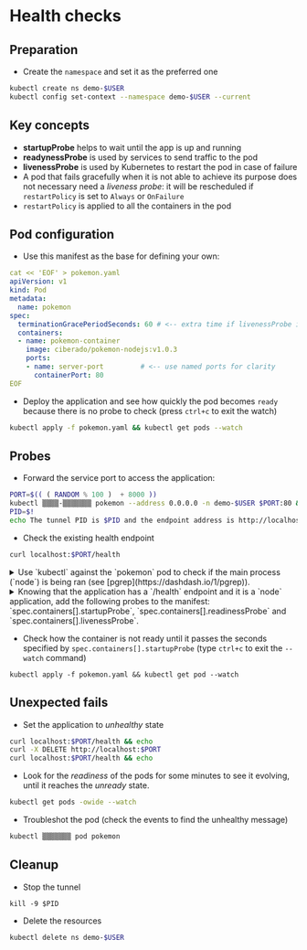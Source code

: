 # Health checks


## Preparation

* Create the `namespace` and set it as the preferred one

```bash
kubectl create ns demo-$USER
kubectl config set-context --namespace demo-$USER --current
```

## Key concepts

* **startupProbe** helps to wait until the app is up and running
* **readynessProbe** is used by services to send traffic to the pod
* **livenessProbe** is used by Kubernetes to restart the pod in case of failure
* A pod that fails gracefully when it is not able to achieve its purpose does not necessary need a *liveness probe*: it will be rescheduled if `restartPolicy` is set to `Always` or `OnFailure`
* `restartPolicy` is applied to all the containers in the pod

## Pod configuration

* Use this manifest as the base for defining your own:

```yaml
cat << 'EOF' > pokemon.yaml
apiVersion: v1
kind: Pod
metadata:
  name: pokemon
spec:
  terminationGracePeriodSeconds: 60 # <-- extra time if livenessProbe is ok
  containers:
  - name: pokemon-container
    image: ciberado/pokemon-nodejs:v1.0.3
    ports:
    - name: server-port         # <-- use named ports for clarity 
      containerPort: 80
EOF
```

* Deploy the application and see how quickly the pod becomes `ready` because there is no probe to check (press `ctrl+c` to exit the watch)

```bash
kubectl apply -f pokemon.yaml && kubectl get pods --watch
```

## Probes

* Forward the service port to access the application:

```bash
PORT=$(( ( RANDOM % 100 )  + 8000 ))
kubectl ▒▒▒▒-▒▒▒▒▒▒▒ pokemon --address 0.0.0.0 -n demo-$USER $PORT:80 &
PID=$!
echo The tunnel PID is $PID and the endpoint address is http://localhost:$PORT
```

* Check the existing health endpoint

```bash
curl localhost:$PORT/health
```

<details>
<summary>
Use `kubectl` against the `pokemon` pod to check if the main process (`node`) is being ran (see [pgrep](https://dashdash.io/1/pgrep)).
</summary>

```bash
kubectl ▒▒▒▒ -it pokemon -- ▒▒▒▒▒ ▒▒▒▒
```
</details>

<details>
<summary>
Knowing that the application has a `/health` endpoint and it is a `node` application, add the following probes to the manifest: `spec.containers[].startupProbe`, `spec.containers[].readinessProbe` and `spec.containers[].livenessProbe`.
</summary>

```yaml
cat << 'EOF' > pokemon.yaml
apiVersion: v1
kind: Pod
metadata:
  name: pokemon
spec:
  terminationGracePeriodSeconds: 60 # <-- extra time if livenessProbe is ok
  containers:
  - name: pokemon-container
    image: ciberado/pokemon-nodejs:v1.0.3
    ports:
    - name: server-port         # <-- use named ports for clarity 
      containerPort: 80
    ▒▒▒▒▒▒▒▒▒▒▒▒:               # <-- Wait before starting other probes
      ▒▒▒▒▒▒▒:
        ▒▒▒▒: server-port
        ▒▒▒▒: "▒▒▒▒▒▒▒"
      failureThreshold: 5
      periodSeconds: 15         # <-- wait up to 5*10 seconds
    ▒▒▒▒▒▒▒▒▒▒▒▒▒▒:             # <-- send me traffic if it is ok
      ▒▒▒▒▒▒▒:
        ▒▒▒▒: server-port
        ▒▒▒▒: "/health"
      initialDelaySeconds: 0    # <-- Not needed, already startuped
      periodSeconds: 20         # <-- Check three times per minute
      timeoutSeconds: 5         # <-- Fail if it takes more than this
      successThreshold: 1       # <-- First green means it's ok
      failureThreshold: 3       # <-- Two consecutive ko stops traffic to the pod
    ▒▒▒▒▒▒▒▒▒▒▒▒▒:
      exec:
        ▒▒▒▒▒▒▒: ["pgrep", "-x", "node"]  # <-- This is a js application for node
      initialDelaySeconds: 1
      periodSeconds: 5
      successThreshold: 1
      failureThreshold: 2
      terminationGracePeriodSeconds: 10  # <-- Quick kill if liveness probe is not ok
EOF
```

</details>


* Check how the container is not ready until it passes the seconds specified by `spec.containers[].startupProbe` (type `ctrl+c` to exit the `--watch` command)

```
kubectl apply -f pokemon.yaml && kubectl get pod --watch
```

## Unexpected fails

* Set the application to *unhealthy* state 

```bash
curl localhost:$PORT/health && echo
curl -X DELETE http://localhost:$PORT
curl localhost:$PORT/health && echo
```

* Look for the *readiness* of the pods for some minutes to see it evolving, until it reaches the *unready* state.

```bash
kubectl get pods -owide --watch
```

* Troubleshot the pod (check the events to find the unhealthy message)

```bash
kubectl ▒▒▒▒▒▒▒ pod pokemon
```

## Cleanup


* Stop the tunnel

```
kill -9 $PID
```

* Delete the resources

```bash
kubectl delete ns demo-$USER
```